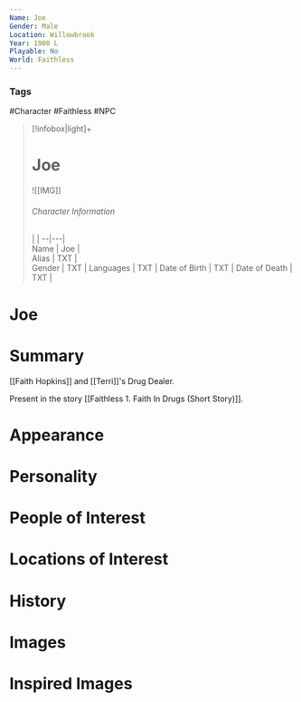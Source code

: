 ```yaml
---
Name: Joe
Gender: Male
Location: Willowbrook
Year: 1900 L
Playable: No
World: Faithless
---
```


### Tags
#Character #Faithless #NPC

> [!infobox|light]+  
> # Joe  
> ![[IMG]]  
> ###### Character Information
>  |   |
> --|---|  
> Name | Joe |  
> Alias | TXT |  
> Gender | TXT |
> Languages | TXT |
> Date of Birth | TXT |
> Date of Death | TXT |

# Joe

# Summary
[[Faith Hopkins]] and [[Terri]]'s Drug Dealer.

Present in the story [[Faithless 1. Faith In Drugs (Short Story)]].

# Appearance

# Personality

# People of Interest

# Locations of Interest

# History

# Images

# Inspired Images

